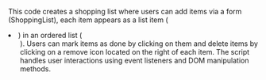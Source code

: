 This code creates a shopping list where users can add items via a form (ShoppingList), each item appears as a list item (<li>) in an ordered list (<ol>). Users can mark items as done by clicking on them and delete items by clicking on a remove icon located on the right of each item. The script handles user interactions using event listeners and DOM manipulation methods.